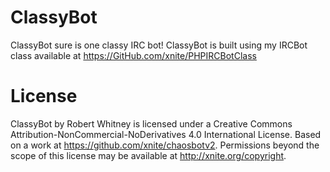 ClassyBot
=========
ClassyBot sure is one classy IRC bot!
ClassyBot is built using my IRCBot class available at https://GitHub.com/xnite/PHPIRCBotClass

License
=======
ClassyBot by Robert Whitney is licensed under a Creative Commons Attribution-NonCommercial-NoDerivatives 4.0 International License.
Based on a work at https://github.com/xnite/chaosbotv2.
Permissions beyond the scope of this license may be available at http://xnite.org/copyright.